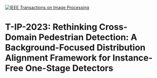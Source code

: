[![IEEE Transactions on Image Processing](https://img.shields.io/badge/IEEE-10231122-b31b1b.svg)](https://ieeexplore.ieee.org/document/10231122)

# T-IP-2023: Rethinking Cross-Domain Pedestrian Detection: A Background-Focused Distribution Alignment Framework for Instance-Free One-Stage Detectors

